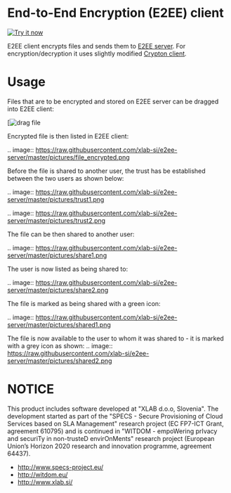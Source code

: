 # End-to-End Encryption (E2EE) client

<a target="_blank" href="https://chrome.google.com/webstore/detail/e2ee-client/gijohbllljmpdlljfognplndkpfhllfe">
<img alt="Try it now" src="https://raw.github.com/GoogleChrome/chrome-app-samples/master/tryitnowbutton_small.png" title="Click here to install this app from the Chrome Web Store"></img>
</a>

E2EE client encrypts files and sends them to [E2EE server](https://github.com/xlab-si/e2ee-server). For encryption/decryption it uses slightly modified [Crypton client](https://github.com/SpiderOak/crypton).

# Usage

Files that are to be encrypted and stored on E2EE server can be dragged into E2EE client:

[![drag file](https://github.com/xlab-si/e2ee-server/raw/master/pictures/drag.png)

Encrypted file is then listed in E2EE client: 

.. image:: https://raw.githubusercontent.com/xlab-si/e2ee-server/master/pictures/file_encrypted.png

Before the file is shared to another user, the trust has be established between the two users as shown below:

.. image:: https://raw.githubusercontent.com/xlab-si/e2ee-server/master/pictures/trust1.png

.. image:: https://raw.githubusercontent.com/xlab-si/e2ee-server/master/pictures/trust2.png

The file can be then shared to another user:

.. image:: https://raw.githubusercontent.com/xlab-si/e2ee-server/master/pictures/share1.png

The user is now listed as being shared to:

.. image:: https://raw.githubusercontent.com/xlab-si/e2ee-server/master/pictures/share2.png

The file is marked as being shared with a green icon:

.. image:: https://raw.githubusercontent.com/xlab-si/e2ee-server/master/pictures/shared1.png

The file is now available to the user to whom it was shared to - it is marked with a grey icon as shown:
.. image:: https://raw.githubusercontent.com/xlab-si/e2ee-server/master/pictures/shared2.png



# NOTICE #

This product includes software developed at "XLAB d.o.o, Slovenia". The development started as part of the "SPECS - Secure Provisioning of Cloud Services based on SLA Management" research project (EC FP7-ICT Grant, agreement 610795) and is continued in "WITDOM - empoWering prIvacy and securiTy in non-trusteD envirOnMents" research project (European Union’s Horizon 2020 research and innovation programme, agreement 64437).

* http://www.specs-project.eu/
* http://witdom.eu/
* http://www.xlab.si/



